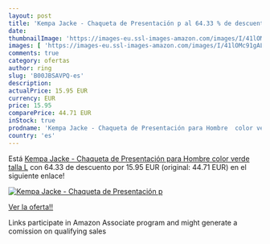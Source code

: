 ```yaml
---
layout: post
title: 'Kempa Jacke - Chaqueta de Presentación p al 64.33 % de descuento'
date: 
thumbnailImage: 'https://images-eu.ssl-images-amazon.com/images/I/41lOMc91gAL._SL200_.jpg'
images: [ 'https://images-eu.ssl-images-amazon.com/images/I/41lOMc91gAL._SL200_.jpg' ]
comments: true
category: ofertas
author: ring
slug: 'B00JBSAVPQ-es'
description:
actualPrice: 15.95 EUR
currency: EUR
price: 15.95
comparePrice: 44.71 EUR
inStock: true
prodname: 'Kempa Jacke - Chaqueta de Presentación para Hombre  color verde  talla L'
country: 'es'
---
```


Está [Kempa Jacke - Chaqueta de Presentación para Hombre  color verde  talla L](https://www.amazon.es/dp/B00JBSAVPQ/?tag=tolees-21) con 64.33 de descuento por 15.95 EUR (original: 44.71 EUR) en el siguiente enlace!

[![Kempa Jacke - Chaqueta de Presentación p](https://images-eu.ssl-images-amazon.com/images/I/41lOMc91gAL._SL200_.jpg)](https://www.amazon.es/dp/B00JBSAVPQ/?tag=tolees-21)

[Ver la oferta!!](https://www.amazon.es/dp/B00JBSAVPQ/?tag=tolees-21)

Links participate in Amazon Associate program and might generate a comission on qualifying sales


